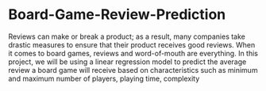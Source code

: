 # Board-Game-Review-Prediction
Reviews can make or break a product; as a result, many companies take drastic measures to ensure that their product receives good reviews. When it comes to board games, reviews and word-of-mouth are everything. In this project, we will be using a linear regression model to predict the average review a board game will receive based on characteristics such as minimum and maximum number of players, playing time, complexity 

